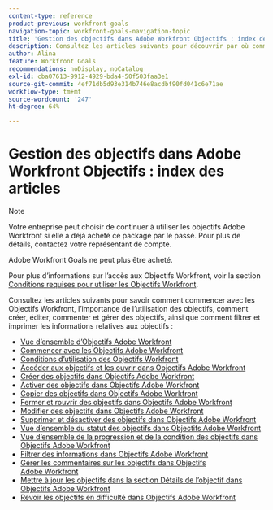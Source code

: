 ```yaml
---
content-type: reference
product-previous: workfront-goals
navigation-topic: workfront-goals-navigation-topic
title: 'Gestion des objectifs dans Adobe Workfront Objectifs : index des articles'
description: Consultez les articles suivants pour découvrir par où commencer les objectifs Workfront, l’importance de les utiliser, comment créer, modifier, commenter et gérer les objectifs, ainsi que la manière de filtrer et d’imprimer les informations relatives aux objectifs.
author: Alina
feature: Workfront Goals
recommendations: noDisplay, noCatalog
exl-id: cba07613-9912-4929-bda4-50f503faa3e1
source-git-commit: 4ef71db5d93e314b746e8acdbf90fd041c6e71ae
workflow-type: tm+mt
source-wordcount: '247'
ht-degree: 64%

---
```


# Gestion des objectifs dans Adobe Workfront Objectifs : index des articles

<!--Audited: 10/2025-->

>[!NOTE]
>
>Votre entreprise peut choisir de continuer à utiliser les objectifs Adobe Workfront si elle a déjà acheté ce package par le passé. Pour plus de détails, contactez votre représentant de compte.
>
>Adobe Workfront Goals ne peut plus être acheté.
>
>Pour plus d’informations sur l’accès aux Objectifs Workfront, voir la section [Conditions requises pour utiliser les Objectifs Workfront](/help/quicksilver/workfront-goals/goal-management/access-needed-for-wf-goals.md).

<!--Old:

>[!IMPORTANT]
>
>Your organization must have the following to use the functionality described in this article:
>
>* For the new plan and license structure*:
>
>   * An Ultimate plan 
>    
>* For the current plan and license structure: 
>
>   * A Pro or higher 
>   * An Adobe Workfront Goals license in addition to a Workfront license.
>
>*For information, see [Access requirements in Workfront documentation](/help/quicksilver/administration-and-setup/add-users/access-levels-and-object-permissions/access-level-requirements-in-documentation.md). 
>
>
>Contact your Workfront account manager to learn about a Workfront Goals license.
>
>For additional information about access to Workfront Goals, see [Requirements to use Workfront Goals](/help/quicksilver/workfront-goals/goal-management/access-needed-for-wf-goals.md).
-->

Consultez les articles suivants pour savoir comment commencer avec les Objectifs Workfront, l’importance de l’utilisation des objectifs, comment créer, éditer, commenter et gérer des objectifs, ainsi que comment filtrer et imprimer les informations relatives aux objectifs :

* [Vue d’ensemble d’Objectifs Adobe Workfront](../../workfront-goals/goal-management/wf-goals-overview.md)
* [Commencer avec les Objectifs Adobe Workfront](../../workfront-goals/goal-management/getting-started-with-wf-goals.md)
* [Conditions d’utilisation des Objectifs Workfront](../../workfront-goals/goal-management/access-needed-for-wf-goals.md)
* [Accéder aux objectifs et les ouvrir dans Objectifs Adobe Workfront](../../workfront-goals/goal-management/access-goals-in-wf-goals.md)
* [Créer des objectifs dans Objectifs Adobe Workfront](../../workfront-goals/goal-management/create-goals.md)
* [Activer des objectifs dans Objectifs Adobe Workfront](../../workfront-goals/goal-management/activate-goals.md)
* [Copier des objectifs dans Objectifs Adobe Workfront](../../workfront-goals/goal-management/copy-goals.md)
* [Fermer et rouvrir des objectifs dans Objectifs Adobe Workfront](../../workfront-goals/goal-management/close-and-reopen-goals.md)
* [Modifier des objectifs dans Objectifs Adobe Workfront](../../workfront-goals/goal-management/edit-goals.md)
* [Supprimer et désactiver des objectifs dans Objectifs Adobe Workfront](../../workfront-goals/goal-management/delete-and-deactivate-goals.md)
* [Vue d’ensemble du statut des objectifs dans Objectifs Adobe Workfront](../../workfront-goals/goal-management/goal-status-overview.md)
* [Vue d’ensemble de la progression et de la condition des objectifs dans Objectifs Adobe Workfront](../../workfront-goals/goal-management/calculate-goal-progress.md)
* [Filtrer des informations dans Objectifs Adobe Workfront](../../workfront-goals/goal-management/filter-information-wf-goals.md)
* [Gérer les commentaires sur les objectifs dans Objectifs Adobe Workfront](../../workfront-goals/goal-management/manage-goal-comments.md)
* [Mettre à jour les objectifs dans la section Détails de l’objectif dans Objectifs Adobe Workfront](../../workfront-goals/goal-management/update-goals-in-goal-details-panel.md)
* [Revoir les objectifs en difficulté dans Objectifs Adobe Workfront](../../workfront-goals/goal-management/view-in-trouble-goals.md)
